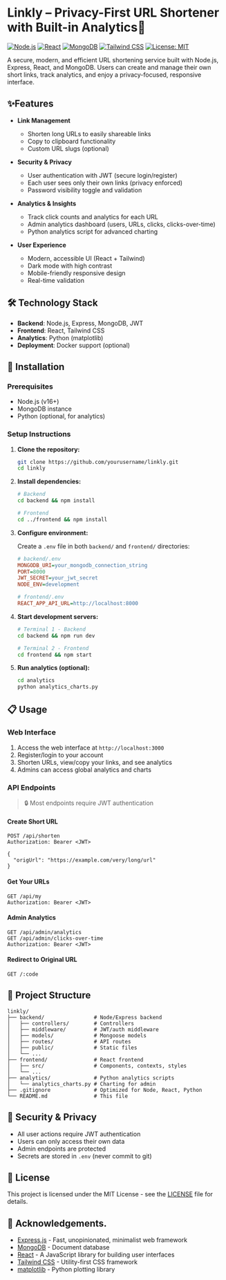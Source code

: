 # Linkly – Privacy-First URL Shortener with Built-in Analytics🔗

[![Node.js](https://img.shields.io/badge/Node.js-v16+-green.svg)](https://nodejs.org/)
[![React](https://img.shields.io/badge/React-v18+-blue.svg)](https://reactjs.org/)
[![MongoDB](https://img.shields.io/badge/MongoDB-v5+-green.svg)](https://www.mongodb.com/)
[![Tailwind CSS](https://img.shields.io/badge/Tailwind_CSS-v3+-38bdf8.svg)](https://tailwindcss.com/)
[![License: MIT](https://img.shields.io/badge/License-MIT-yellow.svg)](https://opensource.org/licenses/MIT)

A secure, modern, and efficient URL shortening service built with Node.js, Express, React, and MongoDB. Users can create and manage their own short links, track analytics, and enjoy a privacy-focused, responsive interface.

## ✨Features

- **Link Management**
  - Shorten long URLs to easily shareable links
  - Copy to clipboard functionality
  - Custom URL slugs (optional)

- **Security & Privacy**
  - User authentication with JWT (secure login/register)
  - Each user sees only their own links (privacy enforced)
  - Password visibility toggle and validation

- **Analytics & Insights**
  - Track click counts and analytics for each URL
  - Admin analytics dashboard (users, URLs, clicks, clicks-over-time)
  - Python analytics script for advanced charting

- **User Experience**
  - Modern, accessible UI (React + Tailwind)
  - Dark mode with high contrast
  - Mobile-friendly responsive design
  - Real-time validation

## 🛠️ Technology Stack

- **Backend**: Node.js, Express, MongoDB, JWT
- **Frontend**: React, Tailwind CSS
- **Analytics**: Python (matplotlib)
- **Deployment**: Docker support (optional)

## 🚀 Installation

### Prerequisites
- Node.js (v16+)
- MongoDB instance
- Python (optional, for analytics)

### Setup Instructions

1. **Clone the repository:**
   ```bash
   git clone https://github.com/yourusername/linkly.git
   cd linkly
   ```

2. **Install dependencies:**
   ```bash
   # Backend
   cd backend && npm install
   
   # Frontend
   cd ../frontend && npm install
   ```

3. **Configure environment:**
   
   Create a `.env` file in both `backend/` and `frontend/` directories:

   ```ini
   # backend/.env
   MONGODB_URI=your_mongodb_connection_string
   PORT=8000
   JWT_SECRET=your_jwt_secret
   NODE_ENV=development

   # frontend/.env
   REACT_APP_API_URL=http://localhost:8000
   ```

4. **Start development servers:**
   ```bash
   # Terminal 1 - Backend
   cd backend && npm run dev

   # Terminal 2 - Frontend
   cd frontend && npm start
   ```

5. **Run analytics (optional):**
   ```bash
   cd analytics
   python analytics_charts.py
   ```

## 📋 Usage

### Web Interface

1. Access the web interface at `http://localhost:3000`
2. Register/login to your account
3. Shorten URLs, view/copy your links, and see analytics
4. Admins can access global analytics and charts

### API Endpoints

> 🔒 Most endpoints require JWT authentication

#### Create Short URL
```http
POST /api/shorten
Authorization: Bearer <JWT>

{
  "origUrl": "https://example.com/very/long/url"
}
```

#### Get Your URLs
```http
GET /api/my
Authorization: Bearer <JWT>
```

#### Admin Analytics
```http
GET /api/admin/analytics
GET /api/admin/clicks-over-time
Authorization: Bearer <JWT>
```

#### Redirect to Original URL
```http
GET /:code
```

## 📂 Project Structure

```
linkly/
├── backend/                # Node/Express backend
│   ├── controllers/        # Controllers
│   ├── middleware/         # JWT/auth middleware
│   ├── models/             # Mongoose models
│   ├── routes/             # API routes
│   ├── public/             # Static files
│   └── ...
├── frontend/               # React frontend
│   ├── src/                # Components, contexts, styles
│   └── ...
├── analytics/              # Python analytics scripts
│   └── analytics_charts.py # Charting for admin
├── .gitignore              # Optimized for Node, React, Python
└── README.md               # This file
```

## 🔐 Security & Privacy

- All user actions require JWT authentication
- Users can only access their own data
- Admin endpoints are protected
- Secrets are stored in `.env` (never commit to git)

## 📝 License

This project is licensed under the MIT License - see the [LICENSE](LICENSE) file for details.

## 🙏 Acknowledgements.

- [Express.js](https://expressjs.com/) - Fast, unopinionated, minimalist web framework
- [MongoDB](https://www.mongodb.com/) - Document database
- [React](https://reactjs.org/) - A JavaScript library for building user interfaces
- [Tailwind CSS](https://tailwindcss.com/) - Utility-first CSS framework
- [matplotlib](https://matplotlib.org/) - Python plotting library
